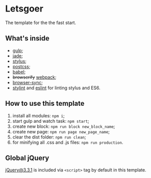 # Letsgoer
The template for the the fast start.

## What's inside
* [gulp](https://gulpjs.com/);
* [jade](https://pugjs.org/api/getting-started.html);
* [stylus](http://stylus-lang.com/);
* [postcss](http://postcss.org/);
* [babel](http://babeljs.io/);
* ~~browserify~~ [webpack](https://webpack.js.org);
* [browser-sync](https://www.browsersync.io/);
* [stylint](https://www.npmjs.com/package/stylint) and [eslint](https://eslint.org/) for linting stylus and ES6.

## How to use this template
1. install all modules: `npm i`;
2. start gulp and watch task: `npm start`;
3. create new block: `npm run block new_block_name`;
4. create new page: `npm run page new_page_name`;
5. clear the dist folder: `npm run clean`;
6. for minifying all .css and .js files: `npm run production`.

## Global jQuery
jQuery@3.3.1 is included via `<script>` tag by default in this template.